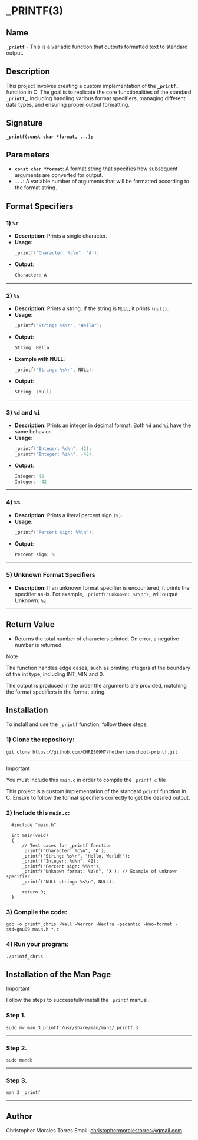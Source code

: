 
# _PRINTF(3)

## Name

__`_printf`__ - This is a variadic function that outputs formatted text to standard output.

## Description

This project involves creating a custom implementation of the __`_printf`___ function in C. The goal is to replicate the core functionalities of the standard __`_printf`___, including handling various format specifiers, managing different data types, and ensuring proper output formatting.

## Signature

__`_printf(const char *format, ...);`__

## Parameters
- __`const char *format`__: A format string that specifies how subsequent arguments are converted for output.
- __`...`__: A variable number of arguments that will be formatted according to the format string.

## Format Specifiers

### 1) `%c`
- **Description**: Prints a single character.
- **Usage**:
  ```c
  _printf("Character: %c\n", 'A');
- **Output**:
  ```c
  Character: A

---

### 2) `%s`
- **Description**: Prints a string. If the string is `NULL`, it prints `(null)`.
- **Usage**:
  ```c
  _printf("String: %s\n", "Hello");
- **Output**:
  ```c
  String: Hello
- **Example with NULL**:
  ```c
  _printf("String: %s\n", NULL);
- **Output**:
  ```c
  String: (null)

---
  
### 3) `%d` and `%i`
- **Description**: Prints an integer in decimal format. Both `%d` and `%i` have the same behavior.
- **Usage**: 
  ```c
  _printf("Integer: %d\n", 42);
  _printf("Integer: %i\n", -42);
- **Output**:
  ```c
  Integer: 42
  Integer: -42

---

### 4) `%%`
- **Description**: Prints a literal percent sign `(%)`.
- **Usage**:
  ```c
  _printf("Percent sign: %%\n");
- **Output**:
  ```c
  Percent sign: %

---

### 5) Unknown Format Specifiers
- **Description**: If an unknown format specifier is encountered, it prints the specifier as-is. For example, `_printf("Unknown: %z\n");` will output Unknown: `%z`.

---

## Return Value
- Returns the total number of characters printed. On error, a negative number is returned.

>[!NOTE]
>The function handles edge cases, such as printing integers at the boundary of the int type, including INT_MIN and 0.
>
>The output is produced in the order the arguments are provided, matching the format specifiers in the format string.

## Installation
To install and use the `_printf` function, follow these steps:

### 1) Clone the repository:
    git clone https://github.com/CHRIS09MT/holbertonschool-printf.git
    
---

>[!IMPORTANT]
> You must include this `main.c` in order to compile the `_printf.c` file
>
> This project is a custom implementation of the standard `printf` function in C. Ensure to follow the format specifiers correctly to get the desired output.
### 2) Include this `main.c`:

      #include "main.h"

      int main(void)
      {
          // Test cases for _printf function
          _printf("Character: %c\n", 'A');
          _printf("String: %s\n", "Hello, World!");
          _printf("Integer: %d\n", 42);
          _printf("Percent sign: %%\n");
          _printf("Unknown format: %z\n", 'X'); // Example of unknown specifier
          _printf("NULL string: %s\n", NULL);

          return 0;
      }

### 3) Compile the code:
    gcc -o printf_chris -Wall -Werror -Wextra -pedantic -Wno-format -std=gnu89 main.h *.c

### 4) Run your program:
    ./printf_chris

## Installation of the Man Page

>[!IMPORTANT]
>Follow the steps to successfully install the `_printf` manual.

### Step 1.
    sudo mv man_3_printf /usr/share/man/man3/_printf.3 
---
### Step 2.
    sudo mandb
---
### Step 3.
    man 3 _printf
---

## Author
Christopher Morales Torres
Email: christophermoralestorres@gmail.com
